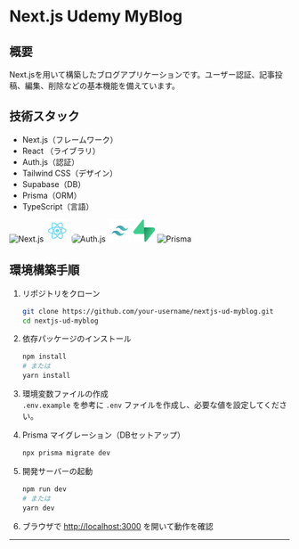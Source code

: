 # Next.js Udemy MyBlog

## 概要

Next.jsを用いて構築したブログアプリケーションです。ユーザー認証、記事投稿、編集、削除などの基本機能を備えています。

## 技術スタック

- Next.js（フレームワーク）
- React （ライブラリ）
- Auth.js（認証）
- Tailwind CSS（デザイン）
- Supabase（DB）
- Prisma（ORM）
- TypeScript（言語）

<!-- 技術スタックのロゴ画像を表示 -->
<p align="left">
  <img src="https://upload.wikimedia.org/wikipedia/commons/8/8e/Nextjs-logo.svg" alt="Next.js" height="40" />
  <img src="https://raw.githubusercontent.com/github/explore/main/topics/react/react.png" alt="React" height="40" />
  <img src="https://next-auth.js.org/img/logo/logo-sm.png" alt="Auth.js" height="40" style="background:#fff;border-radius:8px;padding:2px;" />
  <img src="https://raw.githubusercontent.com/github/explore/main/topics/tailwind/tailwind.png" alt="Tailwind CSS" height="40" />
  <img src="https://raw.githubusercontent.com/supabase/supabase/master/packages/common/assets/images/supabase-logo-icon.png" alt="Supabase" height="40" />
  <img src="https://avatars.githubusercontent.com/u/17219288?s=200&v=4" alt="Prisma" height="40" />
</p>

## 環境構築手順

1. リポジトリをクローン
   ```bash
   git clone https://github.com/your-username/nextjs-ud-myblog.git
   cd nextjs-ud-myblog
   ```

2. 依存パッケージのインストール
   ```bash
   npm install
   # または
   yarn install
   ```

3. 環境変数ファイルの作成  
   `.env.example` を参考に `.env` ファイルを作成し、必要な値を設定してください。

4. Prisma マイグレーション（DBセットアップ）
   ```bash
   npx prisma migrate dev
   ```

5. 開発サーバーの起動
   ```bash
   npm run dev
   # または
   yarn dev
   ```

6. ブラウザで [http://localhost:3000](http://localhost:3000) を開いて動作を確認

---